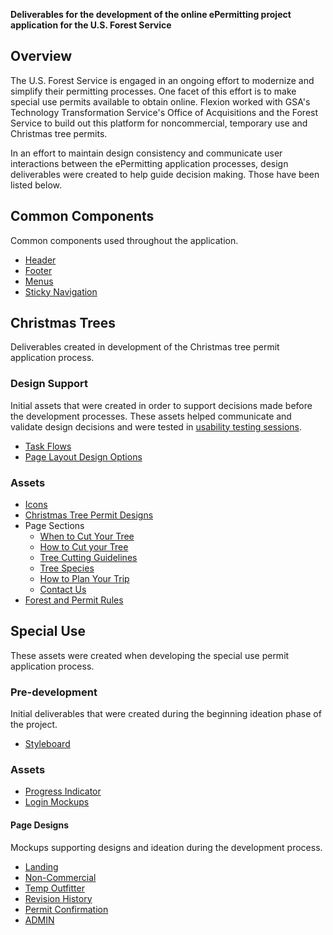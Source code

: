**Deliverables for the development of the online ePermitting project application for the U.S. Forest Service**

## Overview

The U.S. Forest Service is engaged in an ongoing effort to modernize and simplify their permitting processes. One facet of this effort is to make special use permits available to obtain online. Flexion worked with GSA's Technology Transformation Service's Office of Acquisitions and the Forest Service to build out this platform for noncommercial,  temporary use and Christmas tree permits.

In an effort to maintain design consistency and communicate user interactions between the ePermitting application processes, design deliverables were created to help guide decision making. Those have been listed below.

## Common Components
Common components used throughout the application.

  - [Header](https://github.com/nciinc/fs-permit-platform/tree/sprint-11-development/design-deliverables/components/header-mockups/RD1) 
- [Footer](https://github.com/nciinc/fs-permit-platform/tree/sprint-11-development/design-deliverables/components/footer-mockups)  
 - [Menus](https://github.com/nciinc/fs-permit-platform/tree/sprint-11-development/design-deliverables/components/menu-mockups)  
 - [Sticky Navigation](https://github.com/nciinc/fs-permit-platform/tree/sprint-11-development/design-deliverables/christmas-trees/page-designs/page-sections/sticky-footer)  
   
## Christmas Trees
Deliverables created in development of the Christmas tree permit application process.

### Design Support
Initial assets that were created in order to support decisions made before the development processes. These assets helped communicate and validate design decisions and were tested in [usability testing sessions](https://github.com/nciinc/fs-permit-platform/wiki). 
 - [Task Flows](https://github.com/nciinc/fs-permit-platform/tree/sprint-11-development/design-deliverables/christmas-trees/task-flows)
  - [Page Layout Design Options](https://github.com/nciinc/fs-permit-platform/tree/sprint-11-development/design-deliverables/christmas-trees/design-patterns/page-layouts)  
 
### Assets 
- [Icons](https://github.com/nciinc/fs-permit-platform/tree/sprint-11-development/design-deliverables/christmas-trees/icons) 
 - [Christmas Tree Permit Designs](https://github.com/nciinc/fs-permit-platform/tree/sprint-11-development/design-deliverables/christmas-trees/permit)  
 - Page Sections
   - [When to Cut Your Tree](https://github.com/nciinc/fs-permit-platform/tree/sprint-11-development/design-deliverables/christmas-trees/page-designs/page-sections/when-to-cut-your-tree)
   - [How to Cut your Tree](https://github.com/nciinc/fs-permit-platform/tree/sprint-11-development/design-deliverables/christmas-trees/page-designs/page-sections/how-to-cut-your-tree)  
   - [Tree Cutting Guidelines](https://github.com/nciinc/fs-permit-platform/tree/sprint-11-development/design-deliverables/christmas-trees/page-designs/page-sections/tree-cutting-guidlines) 
   - [Tree Species](https://github.com/nciinc/fs-permit-platform/tree/sprint-11-development/design-deliverables/christmas-trees/page-designs/page-sections/tree-species)  
   - [How to Plan Your Trip](https://github.com/nciinc/fs-permit-platform/tree/sprint-11-development/design-deliverables/christmas-trees/page-designs/page-sections/How%20to%20plan%20your%20trip)
   - [Contact Us](https://github.com/nciinc/fs-permit-platform/tree/sprint-11-development/design-deliverables/christmas-trees/page-designs/page-sections/contact-us)  
 - [Forest and Permit Rules](https://github.com/nciinc/fs-permit-platform/tree/sprint-11-development/design-deliverables/christmas-trees/rules)


## Special Use
These assets were created when developing the special use permit application process.

### Pre-development
Initial deliverables that were created during the beginning ideation phase of the project. 
  - [Styleboard](https://github.com/nciinc/fs-permit-platform/tree/sprint-11-development/design-deliverables/special-use/styleboard)  

### Assets
- [Progress Indicator](https://github.com/nciinc/fs-permit-platform/tree/sprint-11-development/design-deliverables/special-use/progress-indicator-mockups) 
- [Login Mockups](https://github.com/nciinc/fs-permit-platform/tree/sprint-11-development/design-deliverables/components/login-mockups) 

#### Page Designs
Mockups supporting designs and ideation during the development process. 
- [Landing](https://github.com/nciinc/fs-permit-platform/tree/sprint-11-development/design-deliverables/special-use/landing-page-mockups) 
- [Non-Commercial](https://github.com/nciinc/fs-permit-platform/tree/sprint-11-development/design-deliverables/special-use/noncommercial-mockups)  
- [Temp Outfitter](https://github.com/nciinc/fs-permit-platform/tree/sprint-11-development/design-deliverables/special-use/temp-outfitter-mockups) 
- [Revision History](https://github.com/nciinc/fs-permit-platform/tree/sprint-11-development/design-deliverables/special-use/revision-history-mockups)  
- [Permit Confirmation](https://github.com/nciinc/fs-permit-platform/tree/sprint-11-development/design-deliverables/special-use/permit-submitted-confirmation-page)   
- [ADMIN](https://github.com/nciinc/fs-permit-platform/tree/sprint-11-development/design-deliverables/special-use/admin-user-mockups)
